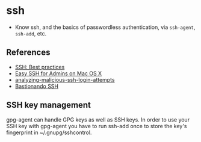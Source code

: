 # ssh



* Know ssh, and the basics of passwordless authentication, via `ssh-agent`, `ssh-add`, etc.

## References

* [SSH: Best practices](https://www.howtoforge.com/ssh-best-practices)
* [Easy SSH for Admins on Mac OS X](http://sysadmin.flakshack.com/post/4842226032/easy-ssh-for-admins-on-mac-os-x)
* [analyzing-malicious-ssh-login-attempts](http://www.symantec.com/connect/articles/analyzing-malicious-ssh-login-attempts)
* [Bastionando SSH](https://www.securityartwork.es/2015/11/25/bastionando-ssh-ii/?utm_source=twitterfeed&utm_medium=twitter&utm_campaign=Feed:+SecurityArtWork+%28Security+Art+Work)

## **SSH key management**

gpg-agent can handle GPG keys as well as SSH keys. In order to use your SSH key with gpg-agent you have to run ssh-add once to store the key's fingerprint in ~/.gnupg/sshcontrol.

